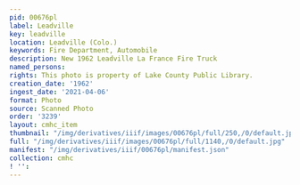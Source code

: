 ```yaml
---
pid: 00676pl
label: Leadville
key: leadville
location: Leadville (Colo.)
keywords: Fire Department, Automobile
description: New 1962 Leadville La France Fire Truck
named_persons: 
rights: This photo is property of Lake County Public Library.
creation_date: '1962'
ingest_date: '2021-04-06'
format: Photo
source: Scanned Photo
order: '3239'
layout: cmhc_item
thumbnail: "/img/derivatives/iiif/images/00676pl/full/250,/0/default.jpg"
full: "/img/derivatives/iiif/images/00676pl/full/1140,/0/default.jpg"
manifest: "/img/derivatives/iiif/00676pl/manifest.json"
collection: cmhc
! '': 
---
```


